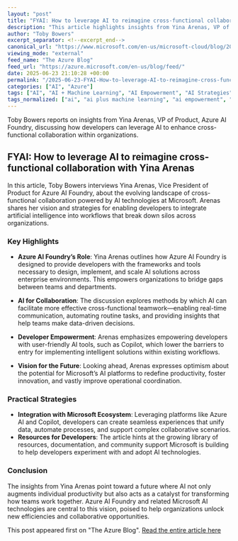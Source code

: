 ```yaml
---
layout: "post"
title: "FYAI: How to leverage AI to reimagine cross-functional collaboration with Yina Arenas"
description: "This article highlights insights from Yina Arenas, VP of Product for Azure AI Foundry, on empowering developers to utilize AI for enhancing cross-functional collaboration. The discussion focuses on strategies, tools, and visions for shaping more effective teamwork using Microsoft’s AI solutions."
author: "Toby Bowers"
excerpt_separator: <!--excerpt_end-->
canonical_url: "https://www.microsoft.com/en-us/microsoft-cloud/blog/2025/06/23/fyai-how-to-leverage-ai-to-reimagine-cross-functional-collaboration-with-yina-arenas/"
viewing_mode: "external"
feed_name: "The Azure Blog"
feed_url: "https://azure.microsoft.com/en-us/blog/feed/"
date: 2025-06-23 21:10:28 +00:00
permalink: "/2025-06-23-FYAI-How-to-leverage-AI-to-reimagine-cross-functional-collaboration-with-Yina-Arenas.html"
categories: ["AI", "Azure"]
tags: ["AI", "AI + Machine Learning", "AI Empowerment", "AI Strategies", "Azure", "Azure AI Foundry", "Copilot", "Cross Functional Collaboration", "Developer Tools", "Enterprise Productivity", "Microsoft AI", "News", "Teamwork", "Yina Arenas"]
tags_normalized: ["ai", "ai plus machine learning", "ai empowerment", "ai strategies", "azure", "azure ai foundry", "copilot", "cross functional collaboration", "developer tools", "enterprise productivity", "microsoft ai", "news", "teamwork", "yina arenas"]
---
```


Toby Bowers reports on insights from Yina Arenas, VP of Product, Azure AI Foundry, discussing how developers can leverage AI to enhance cross-functional collaboration within organizations.<!--excerpt_end-->

## FYAI: How to leverage AI to reimagine cross-functional collaboration with Yina Arenas

In this article, Toby Bowers interviews Yina Arenas, Vice President of Product for Azure AI Foundry, about the evolving landscape of cross-functional collaboration powered by AI technologies at Microsoft. Arenas shares her vision and strategies for enabling developers to integrate artificial intelligence into workflows that break down silos across organizations.

### Key Highlights

- **Azure AI Foundry’s Role**: Yina Arenas outlines how Azure AI Foundry is designed to provide developers with the frameworks and tools necessary to design, implement, and scale AI solutions across enterprise environments. This empowers organizations to bridge gaps between teams and departments.

- **AI for Collaboration**: The discussion explores methods by which AI can facilitate more effective cross-functional teamwork—enabling real-time communication, automating routine tasks, and providing insights that help teams make data-driven decisions.

- **Developer Empowerment**: Arenas emphasizes empowering developers with user-friendly AI tools, such as Copilot, which lower the barriers to entry for implementing intelligent solutions within existing workflows.

- **Vision for the Future**: Looking ahead, Arenas expresses optimism about the potential for Microsoft’s AI platforms to redefine productivity, foster innovation, and vastly improve operational coordination.

### Practical Strategies

- **Integration with Microsoft Ecosystem**: Leveraging platforms like Azure AI and Copilot, developers can create seamless experiences that unify data, automate processes, and support complex collaborative scenarios.
- **Resources for Developers**: The article hints at the growing library of resources, documentation, and community support Microsoft is building to help developers experiment with and adopt AI technologies.

### Conclusion

The insights from Yina Arenas point toward a future where AI not only augments individual productivity but also acts as a catalyst for transforming how teams work together. Azure AI Foundry and related Microsoft AI technologies are central to this vision, poised to help organizations unlock new efficiencies and collaborative opportunities.

This post appeared first on "The Azure Blog". [Read the entire article here](https://www.microsoft.com/en-us/microsoft-cloud/blog/2025/06/23/fyai-how-to-leverage-ai-to-reimagine-cross-functional-collaboration-with-yina-arenas/)
